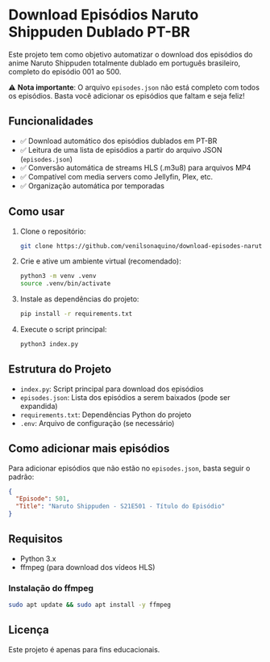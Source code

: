 # Download Episódios Naruto Shippuden Dublado PT-BR

Este projeto tem como objetivo automatizar o download dos episódios do anime Naruto Shippuden totalmente dublado em português brasileiro, completo do episódio 001 ao 500. 

⚠️ **Nota importante**: O arquivo `episodes.json` não está completo com todos os episódios. Basta você adicionar os episódios que faltam e seja feliz!

## Funcionalidades
- ✅ Download automático dos episódios dublados em PT-BR
- ✅ Leitura de uma lista de episódios a partir do arquivo JSON (`episodes.json`)
- ✅ Conversão automática de streams HLS (.m3u8) para arquivos MP4
- ✅ Compatível com media servers como Jellyfin, Plex, etc.
- ✅ Organização automática por temporadas

## Como usar
1. Clone o repositório:
   ```zsh
   git clone https://github.com/venilsonaquino/download-episodes-naruto-shippuden.git
   ```
2. Crie e ative um ambiente virtual (recomendado):
   ```zsh
   python3 -m venv .venv
   source .venv/bin/activate
   ```
3. Instale as dependências do projeto:
   ```zsh
   pip install -r requirements.txt
   ```
4. Execute o script principal:
   ```zsh
   python3 index.py
   ```

## Estrutura do Projeto
- `index.py`: Script principal para download dos episódios
- `episodes.json`: Lista dos episódios a serem baixados (pode ser expandida)
- `requirements.txt`: Dependências Python do projeto
- `.env`: Arquivo de configuração (se necessário)

## Como adicionar mais episódios
Para adicionar episódios que não estão no `episodes.json`, basta seguir o padrão:
```json
{
  "Episode": 501,
  "Title": "Naruto Shippuden - S21E501 - Título do Episódio"
}
```

## Requisitos
- Python 3.x
- ffmpeg (para download dos vídeos HLS)

### Instalação do ffmpeg
```zsh
sudo apt update && sudo apt install -y ffmpeg
```
## Licença
Este projeto é apenas para fins educacionais.
